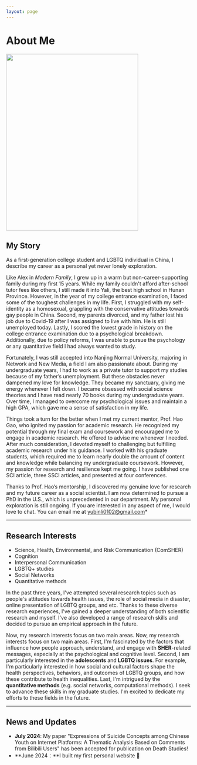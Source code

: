 ```yaml
---
layout: page
---
```


# About Me

<img src="https://mumusan0102.github.io/bighead.jpg" class="floatpic" width="360" height="480">

## My Story

As a first-generation college student and LGBTQ individual in China, I describe my career as a personal yet never lonely exploration.

Like Alex in *Modern Family*, I grew up in a warm but non-career-supporting family during my first 15 years. While my family couldn't afford after-school tutor fees like others, I still made it into Yali, the best high school in Hunan Province. However, in the year of my college entrance examination, I faced some of the toughest challenges in my life. First, I struggled with my self-identity as a homosexual, grappling with the conservative attitudes towards gay people in China. Second, my parents divorced, and my father lost his job due to Covid-19 after I was assigned to live with him. He is still unemployed today. Lastly, I scored the lowest grade in history on the college entrance examination due to a psychological breakdown. Additionally, due to policy reforms, I was unable to pursue the psychology or any quantitative field I had always wanted to study.

Fortunately, I was still accepted into Nanjing Normal University, majoring in Network and New Media, a field I am also passionate about. During my undergraduate years, I had to work as a private tutor to support my studies because of my father’s unemployment. But these obstacles never dampened my love for knowledge. They became my sanctuary, giving me energy whenever I felt down. I became obsessed with social science theories and I have read nearly 70 books during my undergraduate years. Over time, I managed to overcome my psychological issues and maintain a high GPA, which gave me a sense of satisfaction in my life.

Things took a turn for the better when I met my current mentor, Prof. Hao Gao, who ignited my passion for academic research. He recognized my potential through my final exam and coursework and encouraged me to engage in academic research. He offered to advise me whenever I needed. After much consideration, I devoted myself to challenging but fulfilling academic research under his guidance. I worked with his graduate students, which required me to learn nearly double the amount of content and knowledge while balancing my undergraduate coursework. However, my passion for research and resilience kept me going. I have published one SCI article, three SSCI articles, and presented at four conferences.

Thanks to Prof. Hao’s mentorship, I discovered my genuine love for research and my future career as a social scientist. I am now determined to pursue a PhD in the U.S., which is unprecedented in our department. My personal exploration is still ongoing. If you are interested in any aspect of me, I would love to chat. You can email me at yubinli0102@gmail.com*

---

## Research Interests

- Science, Health, Environmental, and Risk Communication (ComSHER)
- Cognition
- Interpersonal Communication
- LGBTQ+ studies
- Social Networks
- Quantitative methods

In the past three years, I've attempted several research topics such as people's attitudes towards health issues, the role of social media in disaster, online presentation of LGBTQ groups, and etc. Thanks to these diverse research experiences, I've gained a deeper understanding of both scientific research and myself. I've also developed a range of research skills and decided to pursue an empirical approach in the future.

Now, my research interests focus on two main areas. Now, my research interests focus on two main areas. First, I'm fascinated by the factors that influence how people approach, understand, and engage with **SHER**-related messages, especially at the psychological and cognitive level. Second, I am particularly interested in the **adolescents** and **LGBTQ issues**. For example, I'm particularly interested in how social and cultural factors shape the health perspectives, behaviors, and outcomes of LGBTQ groups, and how these contribute to health inequalities. Last, I'm intrigued by the **quantitative methods** (e.g. social networks, computational methods). I seek to advance these skills in my graduate studies. I'm excited to dedicate my efforts to these fields in the future. 

---

## News and Updates

- **July 2024**: My paper "Expressions of Suicide Concepts among Chinese Youth on Internet Platforms: A Thematic Analysis Based on Comments from Bilibili Users" has been accepted for publication on Death Studies!
- **June 2024：**I built my first personal website 🎉


